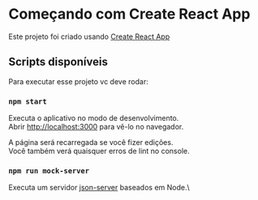 # Começando com Create React App

Este projeto foi criado usando [Create React App](https://github.com/facebook/create-react-app)

## Scripts disponíveis

Para executar esse projeto vc deve rodar:

### `npm start`

Executa o aplicativo no modo de desenvolvimento.\
Abrir [http://localhost:3000](http://localhost:3000) para vê-lo no navegador.

A página será recarregada se você fizer edições.\
Você também verá quaisquer erros de lint no console.

### `npm run mock-server`

Executa um servidor [json-server](https://github.com/typicode/json-server) baseados em Node.\

